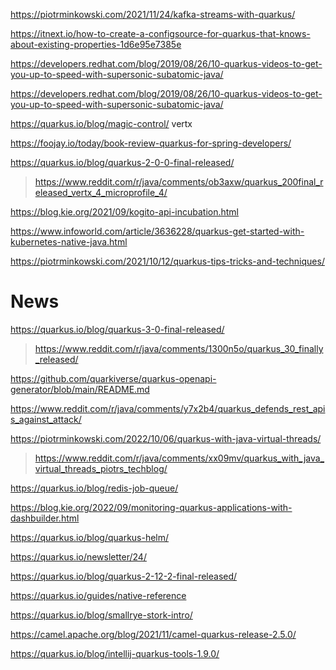 https://piotrminkowski.com/2021/11/24/kafka-streams-with-quarkus/

https://itnext.io/how-to-create-a-configsource-for-quarkus-that-knows-about-existing-properties-1d6e95e7385e

https://developers.redhat.com/blog/2019/08/26/10-quarkus-videos-to-get-you-up-to-speed-with-supersonic-subatomic-java/

https://developers.redhat.com/blog/2019/08/26/10-quarkus-videos-to-get-you-up-to-speed-with-supersonic-subatomic-java/

https://quarkus.io/blog/magic-control/ vertx

https://foojay.io/today/book-review-quarkus-for-spring-developers/

https://quarkus.io/blog/quarkus-2-0-0-final-released/
> https://www.reddit.com/r/java/comments/ob3axw/quarkus_200final_released_vertx_4_microprofile_4/

https://blog.kie.org/2021/09/kogito-api-incubation.html

https://www.infoworld.com/article/3636228/quarkus-get-started-with-kubernetes-native-java.html

https://piotrminkowski.com/2021/10/12/quarkus-tips-tricks-and-techniques/

# News
https://quarkus.io/blog/quarkus-3-0-final-released/
> https://www.reddit.com/r/java/comments/1300n5o/quarkus_30_finally_released/

https://github.com/quarkiverse/quarkus-openapi-generator/blob/main/README.md

https://www.reddit.com/r/java/comments/y7x2b4/quarkus_defends_rest_apis_against_attack/

https://piotrminkowski.com/2022/10/06/quarkus-with-java-virtual-threads/
> https://www.reddit.com/r/java/comments/xx09mv/quarkus_with_java_virtual_threads_piotrs_techblog/

https://quarkus.io/blog/redis-job-queue/

https://blog.kie.org/2022/09/monitoring-quarkus-applications-with-dashbuilder.html

https://quarkus.io/blog/quarkus-helm/

https://quarkus.io/newsletter/24/

https://quarkus.io/blog/quarkus-2-12-2-final-released/

https://quarkus.io/guides/native-reference

https://quarkus.io/blog/smallrye-stork-intro/

https://camel.apache.org/blog/2021/11/camel-quarkus-release-2.5.0/

https://quarkus.io/blog/intellij-quarkus-tools-1.9.0/